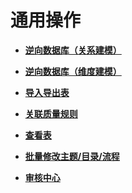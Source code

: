 # 通用操作<a name="dgc_01_0634"></a>

-   **[逆向数据库（关系建模）](逆向数据库（关系建模）.md)**  

-   **[逆向数据库（维度建模）](逆向数据库（维度建模）.md)**  

-   **[导入导出表](导入导出表.md)**  

-   **[关联质量规则](关联质量规则.md)**  

-   **[查看表](查看表.md)**  

-   **[批量修改主题/目录/流程](批量修改主题-目录-流程.md)**  

-   **[审核中心](审核中心.md)**  


